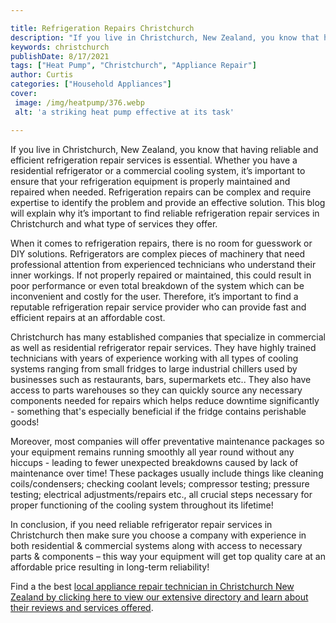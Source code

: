 ```yaml
---

title: Refrigeration Repairs Christchurch
description: "If you live in Christchurch, New Zealand, you know that having reliable and efficient refrigeration repair services is essential. ...learn more"
keywords: christchurch
publishDate: 8/17/2021
tags: ["Heat Pump", "Christchurch", "Appliance Repair"]
author: Curtis
categories: ["Household Appliances"]
cover: 
 image: /img/heatpump/376.webp
 alt: 'a striking heat pump effective at its task'

---
```


If you live in Christchurch, New Zealand, you know that having reliable and efficient refrigeration repair services is essential. Whether you have a residential refrigerator or a commercial cooling system, it’s important to ensure that your refrigeration equipment is properly maintained and repaired when needed. Refrigeration repairs can be complex and require expertise to identify the problem and provide an effective solution. This blog will explain why it’s important to find reliable refrigeration repair services in Christchurch and what type of services they offer.

When it comes to refrigeration repairs, there is no room for guesswork or DIY solutions. Refrigerators are complex pieces of machinery that need professional attention from experienced technicians who understand their inner workings. If not properly repaired or maintained, this could result in poor performance or even total breakdown of the system which can be inconvenient and costly for the user. Therefore, it’s important to find a reputable refrigeration repair service provider who can provide fast and efficient repairs at an affordable cost. 

Christchurch has many established companies that specialize in commercial as well as residential refrigerator repair services. They have highly trained technicians with years of experience working with all types of cooling systems ranging from small fridges to large industrial chillers used by businesses such as restaurants, bars, supermarkets etc.. They also have access to parts warehouses so they can quickly source any necessary components needed for repairs which helps reduce downtime significantly - something that's especially beneficial if the fridge contains perishable goods! 

Moreover, most companies will offer preventative maintenance packages so your equipment remains running smoothly all year round without any hiccups - leading to fewer unexpected breakdowns caused by lack of maintenance over time! These packages usually include things like cleaning coils/condensers; checking coolant levels; compressor testing; pressure testing; electrical adjustments/repairs etc., all crucial steps necessary for proper functioning of the cooling system throughout its lifetime! 

In conclusion, if you need reliable refrigerator repair services in Christchurch then make sure you choose a company with experience in both residential & commercial systems along with access to necessary parts & components – this way your equipment will get top quality care at an affordable price resulting in long-term reliability!

Find a the best <a href="/pages/appliance-repair-technicians-in-christchurch/">local appliance repair technician in Christchurch New Zealand by clicking here to view our extensive directory and learn about their reviews and services offered</a>.
